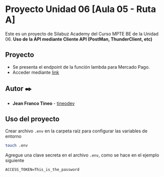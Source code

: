 # Proyecto Unidad 06 [Aula 05 - Ruta A]
Este es un proyecto de Silabuz Academy del Curso MPTE BE de la Unidad 06. **Uso de la API mediante Cliente API (PostMan, ThunderClient, etc)**


## Proyecto
- Se presenta el endpoint de la función lambda para Mercado Pago.
- Acceder mediante [link](https://ivvwvyivnmxr747mpoy7v5p5dy0gsjbr.lambda-url.us-east-1.on.aws/)




## Autor ✒️
- **Jean Franco Tineo** - [tineodev](https://github.com/tineodev)


## Uso del proyecto
Crear archivo <code>.env</code> en la carpeta raíz para configurar las variables de entorno
```bash
touch .env
```

Agregue una clave secreta en el archivo <code>.env</code>, como se hace en el ejemplo siguiente
```
ACCESS_TOKEN=This_is_the_password
```
